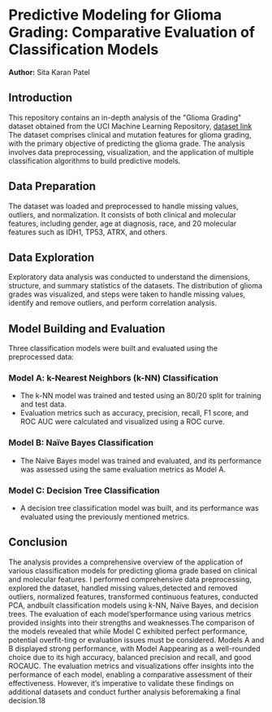 # Predictive Modeling for Glioma Grading: Comparative Evaluation of Classification Models

**Author:** Sita Karan Patel

## Introduction
This repository contains an in-depth analysis of the "Glioma Grading" dataset obtained from the UCI Machine Learning Repository, [dataset link](http://www.archive.ics.uci.edu/dataset/759/glioma+grading+clinical+and+mutation+features+dataset) The dataset comprises clinical and mutation features for glioma grading, with the primary objective of predicting the glioma grade. The analysis involves data preprocessing, visualization, and the application of multiple classification algorithms to build predictive models.

## Data Preparation
The dataset was loaded and preprocessed to handle missing values, outliers, and normalization. It consists of both clinical and molecular features, including gender, age at diagnosis, race, and 20 molecular features such as IDH1, TP53, ATRX, and others.

## Data Exploration
Exploratory data analysis was conducted to understand the dimensions, structure, and summary statistics of the datasets. The distribution of glioma grades was visualized, and steps were taken to handle missing values, identify and remove outliers, and perform correlation analysis.

## Model Building and Evaluation
Three classification models were built and evaluated using the preprocessed data:

### Model A: k-Nearest Neighbors (k-NN) Classification
- The k-NN model was trained and tested using an 80/20 split for training and test data.
- Evaluation metrics such as accuracy, precision, recall, F1 score, and ROC AUC were calculated and visualized using a ROC curve.

### Model B: Naïve Bayes Classification
- The Naïve Bayes model was trained and evaluated, and its performance was assessed using the same evaluation metrics as Model A.

### Model C: Decision Tree Classification
- A decision tree classification model was built, and its performance was evaluated using the previously mentioned metrics.

## Conclusion
The analysis provides a comprehensive overview of the application of various classification models for predicting glioma grade based on clinical and molecular features.
I performed comprehensive data preprocessing, explored the dataset, handled missing values,detected and removed outliers, normalized features, transformed continuous features, conducted PCA, andbuilt classification models using k-NN, Naïve Bayes, and decision trees.  The evaluation of each model’sperformance using various metrics provided insights into their strengths and weaknesses.The comparison of the models revealed that while Model C exhibited perfect performance, potential overfit-ting or evaluation issues must be considered. Models A and B displayed strong performance, with Model Aappearing as a well-rounded choice due to its high accuracy, balanced precision and recall, and good ROCAUC. 
The evaluation metrics and visualizations offer insights into the performance of each model, enabling a comparative assessment of their effectiveness.
However, it’s imperative to validate these findings on additional datasets and conduct further analysis beforemaking a final decision.18


